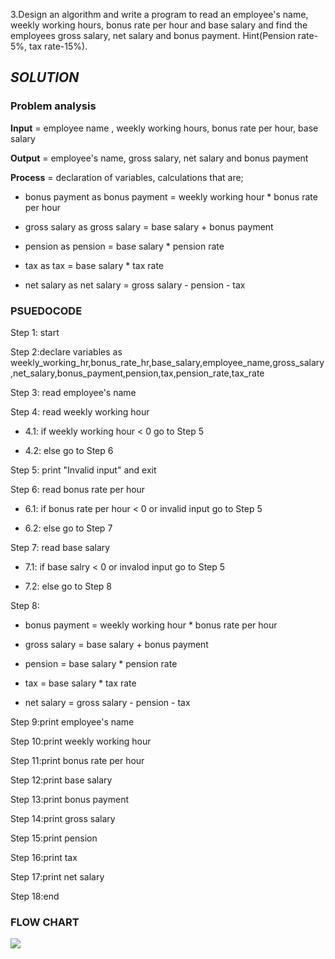 3.Design an algorithm and write a program to read an employee's name, weekly working hours, bonus rate per hour and base salary and find the employees gross 
salary, net salary and bonus payment. Hint(Pension rate-5%, tax rate-15%).

## ***SOLUTION*** 

### **Problem analysis**

**Input** = employee name , weekly working hours, bonus rate per hour, base salary

**Output** = employee's name, gross salary, net salary and bonus payment

**Process** = declaration of variables, calculations that are;

- bonus payment as bonus payment = weekly working hour * bonus rate per hour
  
- gross salary as gross salary = base salary + bonus payment
  
- pension as pension = base salary * pension rate
  
- tax as tax = base salary * tax rate
  
- net salary as net salary = gross salary - pension - tax

### **PSUEDOCODE**

Step 1: start

Step 2:declare variables as weekly_working_hr,bonus_rate_hr,base_salary,employee_name,gross_salary,net_salary,bonus_payment,pension,tax,pension_rate,tax_rate

Step 3: read employee's name

Step 4: read weekly working hour 

- 4.1: if weekly working hour < 0  go to Step 5
  
- 4.2: else go to Step 6
  
Step 5: print "Invalid input" and exit

Step 6: read bonus rate per hour 

- 6.1: if bonus rate per hour < 0  or invalid input go to Step 5
  
- 6.2: else go to Step 7
  
Step 7: read base salary

- 7.1: if base salry < 0 or invalod input go to Step 5
  
- 7.2: else go to Step 8
  
Step 8:
- bonus payment = weekly working hour * bonus rate per hour

- gross salary = base salary + bonus payment
  
- pension = base salary * pension rate
  
- tax = base salary * tax rate
  
- net salary = gross salary - pension - tax
  
Step 9:print employee's name

Step 10:print weekly working hour

Step 11:print bonus rate per hour

Step 12:print base salary

Step 13:print bonus payment

Step 14:print gross salary

Step 15:print pension

Step 16:print tax

Step 17:print net salary

Step 18:end

### **FLOW CHART**

[![](https://mermaid.ink/img/pako:eNqVlE1z2jAQhv_KVqckNUPPTD-miUlCZ5pD20uxGc8WL-CJLXkkOcQD_PcIfWAbcqkvltbPvnqlXWvHliInNmGrUmyXG5Qa_sQpB_N8v0qUNoHFNYxGX-E2iWlZoiTYEj2XbbYV8rng62wjI_gneKMyiZrcFBVlCg3dRkBVXYqWKONYUQRrKYQ6feSkT2MnUmNbEdcR1MRVIXgEGl_9rOZ2DRuyo4WzemsdzpPxL8J8uODYI3OL3HnkYgsBu7NYvJupSwY-wycQEgr-gmWRm3fdaPh2cJnxMXP_l9R-moxnfeRDEJ9a8R89HvZPYg_33tXgFEPSveXgYVeoIfC-He_mwakf7cC0J2TXe0wGRw1f3tnrzXlNnUi_eiZvqPNxUHiXEMp4hLuPRt7HfUE9bOp6AYZaB6hrGYMaP-rkZxRERybHH9-jPYhZMj5rw_9r4s7DwPZZx_bNdP1r27czHeo6c81wlRDPF9cuxiJWkaywyM0fuTvGUqY3VFHKJmaY0wqbUqcs5QeDYqPF75Yv2UTLhiImRbPesMkKS2VmTZ0bi3GBa4lVQGrkcyGqE0R5oYX86a4AexMc3gCpq2Dp?type=png)](https://mermaid.live/edit#pako:eNqVlE1z2jAQhv_KVqckNUPPTD-miUlCZ5pD20uxGc8WL-CJLXkkOcQD_PcIfWAbcqkvltbPvnqlXWvHliInNmGrUmyXG5Qa_sQpB_N8v0qUNoHFNYxGX-E2iWlZoiTYEj2XbbYV8rng62wjI_gneKMyiZrcFBVlCg3dRkBVXYqWKONYUQRrKYQ6feSkT2MnUmNbEdcR1MRVIXgEGl_9rOZ2DRuyo4WzemsdzpPxL8J8uODYI3OL3HnkYgsBu7NYvJupSwY-wycQEgr-gmWRm3fdaPh2cJnxMXP_l9R-moxnfeRDEJ9a8R89HvZPYg_33tXgFEPSveXgYVeoIfC-He_mwakf7cC0J2TXe0wGRw1f3tnrzXlNnUi_eiZvqPNxUHiXEMp4hLuPRt7HfUE9bOp6AYZaB6hrGYMaP-rkZxRERybHH9-jPYhZMj5rw_9r4s7DwPZZx_bNdP1r27czHeo6c81wlRDPF9cuxiJWkaywyM0fuTvGUqY3VFHKJmaY0wqbUqcs5QeDYqPF75Yv2UTLhiImRbPesMkKS2VmTZ0bi3GBa4lVQGrkcyGqE0R5oYX86a4AexMc3gCpq2Dp)

